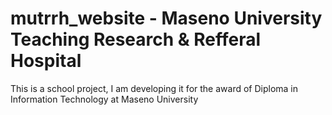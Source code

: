 # mutrrh_website - Maseno University Teaching Research & Refferal Hospital
This is a school project, I am developing it for the award of Diploma in Information Technology at Maseno University
